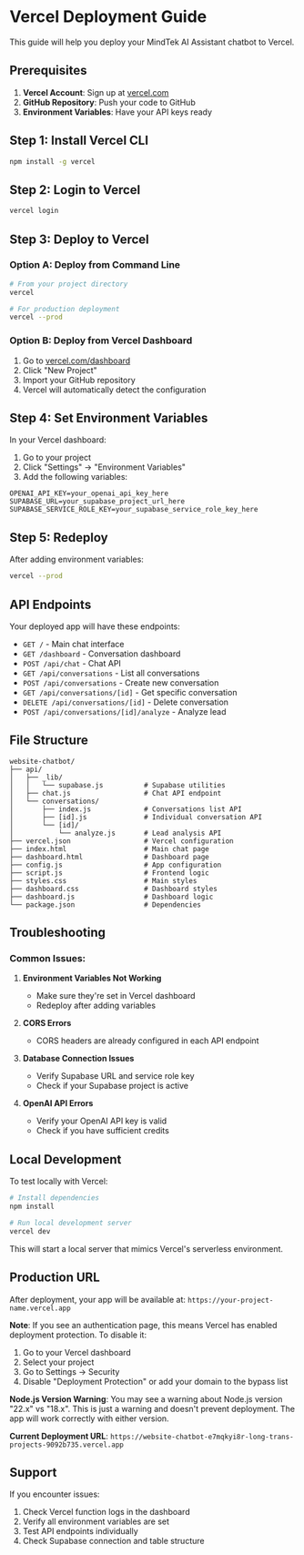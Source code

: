 # Vercel Deployment Guide

This guide will help you deploy your MindTek AI Assistant chatbot to Vercel.

## Prerequisites

1. **Vercel Account**: Sign up at [vercel.com](https://vercel.com)
2. **GitHub Repository**: Push your code to GitHub
3. **Environment Variables**: Have your API keys ready

## Step 1: Install Vercel CLI

```bash
npm install -g vercel
```

## Step 2: Login to Vercel

```bash
vercel login
```

## Step 3: Deploy to Vercel

### Option A: Deploy from Command Line
```bash
# From your project directory
vercel

# For production deployment
vercel --prod

```

### Option B: Deploy from Vercel Dashboard
1. Go to [vercel.com/dashboard](https://vercel.com/dashboard)
2. Click "New Project"
3. Import your GitHub repository
4. Vercel will automatically detect the configuration

## Step 4: Set Environment Variables

In your Vercel dashboard:
1. Go to your project
2. Click "Settings" → "Environment Variables"
3. Add the following variables:

```
OPENAI_API_KEY=your_openai_api_key_here
SUPABASE_URL=your_supabase_project_url_here
SUPABASE_SERVICE_ROLE_KEY=your_supabase_service_role_key_here
```

## Step 5: Redeploy

After adding environment variables:
```bash
vercel --prod
```

## API Endpoints

Your deployed app will have these endpoints:

- `GET /` - Main chat interface
- `GET /dashboard` - Conversation dashboard
- `POST /api/chat` - Chat API
- `GET /api/conversations` - List all conversations
- `POST /api/conversations` - Create new conversation
- `GET /api/conversations/[id]` - Get specific conversation
- `DELETE /api/conversations/[id]` - Delete conversation
- `POST /api/conversations/[id]/analyze` - Analyze lead

## File Structure

```
website-chatbot/
├── api/
│   ├── _lib/
│   │   └── supabase.js          # Supabase utilities
│   ├── chat.js                  # Chat API endpoint
│   └── conversations/
│       ├── index.js             # Conversations list API
│       ├── [id].js              # Individual conversation API
│       └── [id]/
│           └── analyze.js       # Lead analysis API
├── vercel.json                  # Vercel configuration
├── index.html                   # Main chat page
├── dashboard.html               # Dashboard page
├── config.js                    # App configuration
├── script.js                    # Frontend logic
├── styles.css                   # Main styles
├── dashboard.css                # Dashboard styles
├── dashboard.js                 # Dashboard logic
└── package.json                 # Dependencies
```

## Troubleshooting

### Common Issues:

1. **Environment Variables Not Working**
   - Make sure they're set in Vercel dashboard
   - Redeploy after adding variables

2. **CORS Errors**
   - CORS headers are already configured in each API endpoint

3. **Database Connection Issues**
   - Verify Supabase URL and service role key
   - Check if your Supabase project is active

4. **OpenAI API Errors**
   - Verify your OpenAI API key is valid
   - Check if you have sufficient credits

## Local Development

To test locally with Vercel:

```bash
# Install dependencies
npm install

# Run local development server
vercel dev
```

This will start a local server that mimics Vercel's serverless environment.

## Production URL

After deployment, your app will be available at:
`https://your-project-name.vercel.app`

**Note**: If you see an authentication page, this means Vercel has enabled deployment protection. To disable it:
1. Go to your Vercel dashboard
2. Select your project
3. Go to Settings → Security
4. Disable "Deployment Protection" or add your domain to the bypass list

**Node.js Version Warning**: You may see a warning about Node.js version "22.x" vs "18.x". This is just a warning and doesn't prevent deployment. The app will work correctly with either version.

**Current Deployment URL**: `https://website-chatbot-e7mqkyi8r-long-trans-projects-9092b735.vercel.app`

## Support

If you encounter issues:
1. Check Vercel function logs in the dashboard
2. Verify all environment variables are set
3. Test API endpoints individually
4. Check Supabase connection and table structure
